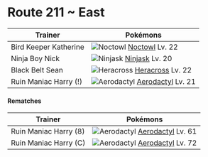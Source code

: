 # Route 211 ~ East

Trainer                    | Pokémons
---                        | ---
Bird Keeper Katherine      | ![][164]  [Noctowl] Lv. 22
Ninja Boy Nick             | ![][291]  [Ninjask] Lv. 20
Black Belt Sean            | ![][214]  [Heracross] Lv. 22
Ruin Maniac Harry (!)      | ![][142]  [Aerodactyl] Lv. 21

#### Rematches

Trainer                    | Pokémons
---                        | ---
Ruin Maniac Harry (8)      | ![][142]  [Aerodactyl] Lv. 61
Ruin Maniac Harry (C)      | ![][142]  [Aerodactyl] Lv. 72
[142]: https://raw.githubusercontent.com/PokeAPI/sprites/master/sprites/pokemon/142.png "Aerodactyl"
[164]: https://raw.githubusercontent.com/PokeAPI/sprites/master/sprites/pokemon/164.png "Noctowl"
[214]: https://raw.githubusercontent.com/PokeAPI/sprites/master/sprites/pokemon/214.png "Heracross"
[291]: https://raw.githubusercontent.com/PokeAPI/sprites/master/sprites/pokemon/291.png "Ninjask"
[Aerodactyl]: /pokemon_changes/142.md
[Noctowl]: /pokemon_changes/164.md
[Heracross]: /pokemon_changes/214.md
[Ninjask]: /pokemon_changes/291.md
